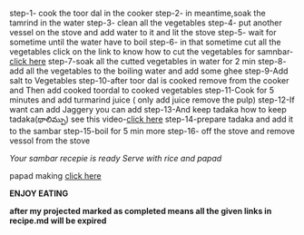step-1- cook the toor dal in the cooker
step-2- in meantime,soak the tamrind in the water
step-3- clean all the vegetables
step-4- put another vessel on the stove and add water to it and lit the stove 
step-5- wait for sometime until the water have to boil 
step-6- in that sometime cut all the vegetables
click on the link to know how to cut the vegetables for samnbar-[click here](https://drive.google.com/file/d/1Ly_xuJUtlN_J7w-zVH7rviBXgRHfYmwl/view?usp=sharing)
step-7-soak all the cutted vegetables in water for 2 min
step-8- add all the vegetables to the boiling water and add some ghee
step-9-Add salt to Vegetables
step-10-after toor dal is cooked remove from the cooker and Then add cooked toordal to cooked vegetables
step-11-Cook for 5 minutes and add turmarind juice ( only add juice remove the pulp)
step-12-If want can add Jaggery you can add
step-13-And keep tadaka
how to keep tadaka(థాలిమ్పు) see this video-[click here](https://drive.google.com/file/d/1X9CDA9w6pMP36CAS4VrLhdTelcid1AoB/view?usp=sharing)
step-14-prepare tadaka and add it to the sambar
step-15-boil for 5 min more 
step-16- off the stove and remove vessol from the stove


*Your sambar recepie is ready*
*Serve with rice and papad*

papad making [click here](https://drive.google.com/file/d/1T6TgAmeLFgg9bRb0kRWcDPNeyqVxC_xN/view?usp=sharing)

**ENJOY EATING**



**after my projected marked as completed means all the given links in recipe.md will be expired**


